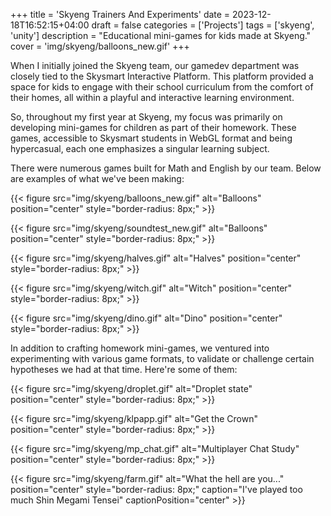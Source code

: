 +++
title = 'Skyeng Trainers And Experiments'
date = 2023-12-18T16:52:15+04:00
draft = false
categories = ['Projects']
tags = ['skyeng', 'unity']
description = "Educational mini-games for kids made at Skyeng."
cover = 'img/skyeng/balloons_new.gif'
+++

When I initially joined the Skyeng team, our gamedev department was closely tied to the Skysmart Interactive Platform. This platform provided a space for kids to engage with their school curriculum from the comfort of their homes, all within a playful and interactive learning environment.

So, throughout my first year at Skyeng, my focus was primarily on developing mini-games for children as part of their homework. These games, accessible to Skysmart students in WebGL format and being hypercasual, each one emphasizes a singular learning subject.

There were numerous games built for Math and English by our team. Below are examples of what we've been making:

{{< figure src="img/skyeng/balloons_new.gif" alt="Balloons" position="center" style="border-radius: 8px;" >}}

{{< figure src="img/skyeng/soundtest_new.gif" alt="Balloons" position="center" style="border-radius: 8px;" >}}

{{< figure src="img/skyeng/halves.gif" alt="Halves" position="center" style="border-radius: 8px;" >}}

{{< figure src="img/skyeng/witch.gif" alt="Witch" position="center" style="border-radius: 8px;" >}}

{{< figure src="img/skyeng/dino.gif" alt="Dino" position="center" style="border-radius: 8px;" >}}


In addition to crafting homework mini-games, we ventured into experimenting with various game formats, to validate or challenge certain hypotheses we had at that time. Here're some of them:

{{< figure src="img/skyeng/droplet.gif" alt="Droplet state" position="center" style="border-radius: 8px;" >}}

{{< figure src="img/skyeng/klpapp.gif" alt="Get the Crown" position="center" style="border-radius: 8px;" >}}

{{< figure src="img/skyeng/mp_chat.gif" alt="Multiplayer Chat Study" position="center" style="border-radius: 8px;" >}}

{{< figure src="img/skyeng/farm.gif" alt="What the hell are you..." position="center" style="border-radius: 8px;" caption="I've played too much Shin Megami Tensei" captionPosition="center" >}}


